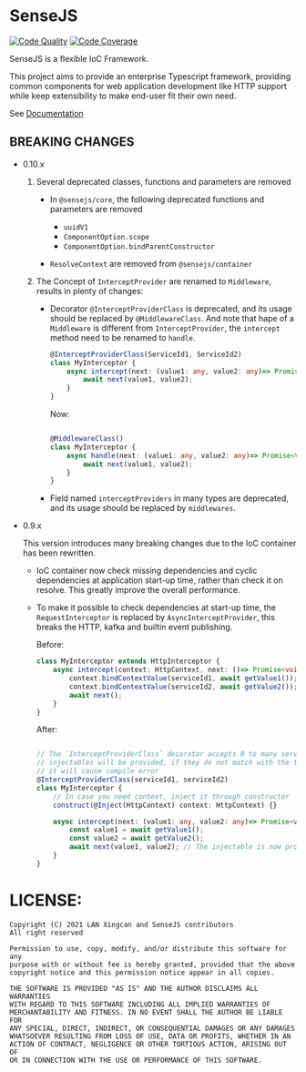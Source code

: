SenseJS
=======

[![Code Quality](https://app.codacy.com/project/badge/Grade/2dcf1c5c1a0b4681bc9641194122bde9)](https://app.codacy.com/gh/sensejs/sensejs/dashboard?utm_source=gh&utm_medium=referral&utm_content=&utm_campaign=Badge_grade)
[![Code Coverage](https://app.codacy.com/project/badge/Coverage/2dcf1c5c1a0b4681bc9641194122bde9)](https://app.codacy.com/gh/sensejs/sensejs/dashboard?utm_source=gh&utm_medium=referral&utm_content=&utm_campaign=Badge_coverage)

SenseJS is a flexible IoC Framework.

This project aims to provide an enterprise Typescript framework,  providing common components
for web application development like HTTP support while keep extensibility
to make end-user fit their own need.

See [Documentation](https://sensejs.io)

## BREAKING CHANGES
-   0.10.x

    1. Several deprecated classes, functions and parameters are removed

        - In `@sensejs/core`, the following deprecated functions and parameters are removed

            - `uuidV1`
            - `ComponentOption.scope`
            - `ComponentOption.bindParentConstructor`

        - `ResolveContext` are removed from `@sensejs/container`

    2. The Concept of `InterceptProvider` are renamed to `Middleware`, results in plenty of changes:

        - Decorator `@InterceptProviderClass` is deprecated, and its usage should be replaced
          by `@MiddlewareClass`. And note that hape of a `Middleware` is different from `InterceptProvider`,
          the `intercept` method need to be renamed to `handle`.

          ```typescript
          @InterceptProviderClass(ServiceId1, ServiceId2)
          class MyInterceptor {
              async intercept(next: (value1: any, value2: any)=> Promise<void>) {
                  await next(value1, value2);
              }
          }
          ```

          Now:

          ```typescript

          @MiddlewareClass()
          class MyInterceptor {
              async handle(next: (value1: any, value2: any)=> Promise<void>) {
                  await next(value1, value2);
              }
          }
          ```

        - Field named `interceptProviders` in many types are deprecated, and its usage should
        be replaced by `middlewares`.



-   0.9.x

    This version introduces many breaking changes due to the IoC container has been rewritten.

    -   IoC container now check missing dependencies and cyclic dependencies at application
        start-up time, rather than check it on resolve. This greatly improve the overall
        performance.

    -   To make it possible to check dependencies at start-up time, the `RequestInterceptor`
        is replaced by `AsyncInterceptProvider`, this breaks the HTTP, kafka and
        builtin event publishing.

        Before:

        ```typescript
        class MyInterceptor extends HttpInterceptor {
            async intercept(context: HttpContext, next: ()=> Promise<void>) {
                context.bindContextValue(serviceId1, await getValue1());
                context.bindContextValue(serviceId2, await getValue2());
                await next();
            }
        }
        ```

        After:

        ```typescript

        // The `InterceptProviderClass` decorator accepts 0 to many service ids to denote what
        // injectables will be provided, if they do not match with the type of parameter of `next`,
        // it will cause compile error
        @InterceptProviderClass(serviceId1, serviceId2)
        class MyInterceptor {
            // In case you need context, inject it through constructor
            construct(@Inject(HttpContext) context: HttpContext) {}

            async intercept(next: (value1: any, value2: any)=> Promise<void>) {
                const value1 = await getValue1();
                const value2 = await getValue2();
                await next(value1, value2); // The injectable is now provided through argument of next
            }
        }
        ```





# LICENSE:
```
Copyright (C) 2021 LAN Xingcan and SenseJS contributors
All right reserved

Permission to use, copy, modify, and/or distribute this software for any
purpose with or without fee is hereby granted, provided that the above
copyright notice and this permission notice appear in all copies.

THE SOFTWARE IS PROVIDED "AS IS" AND THE AUTHOR DISCLAIMS ALL WARRANTIES
WITH REGARD TO THIS SOFTWARE INCLUDING ALL IMPLIED WARRANTIES OF
MERCHANTABILITY AND FITNESS. IN NO EVENT SHALL THE AUTHOR BE LIABLE FOR
ANY SPECIAL, DIRECT, INDIRECT, OR CONSEQUENTIAL DAMAGES OR ANY DAMAGES
WHATSOEVER RESULTING FROM LOSS OF USE, DATA OR PROFITS, WHETHER IN AN
ACTION OF CONTRACT, NEGLIGENCE OR OTHER TORTIOUS ACTION, ARISING OUT OF
OR IN CONNECTION WITH THE USE OR PERFORMANCE OF THIS SOFTWARE.
```
